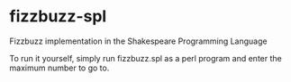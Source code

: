 fizzbuzz-spl
============

Fizzbuzz implementation in the Shakespeare Programming Language


To run it yourself, simply run fizzbuzz.spl as a perl program and enter the maximum number to go to.

